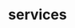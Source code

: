 ---
title: "services"
logo: ""
contact_entries:
  - heading: 
    text: ""
  - heading: 
    text: ""
---